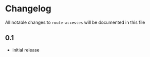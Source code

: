 # Changelog

All notable changes to `route-accesses` will be documented in this file

## 0.1 

- initial release

